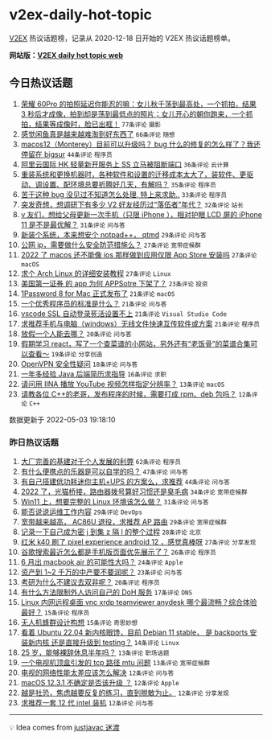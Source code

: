 # v2ex-daily-hot-topic

[V2EX](https://www.v2ex.com/) 热议话题榜，记录从 2020-12-18 日开始的 V2EX 热议话题榜单。

**网站版：[V2EX daily hot topic web](https://boojack.github.io/v2ex-daily-hot-topic-web/)**

## 今日热议话题

<!-- TODAY BEGIN -->

1. [荣耀 60Pro 的拍照延迟你能忍的嘛：女儿秋千荡到最高处，一个抓拍，结果 3 秒后才成像，拍到却是荡到最低点的照片；女儿开心的朝你跑来，一个抓拍，结果等成像时，脸已出框！](https://www.v2ex.com/t/850593) `77条评论` `摄影`
1. [感觉闲鱼真是越来越难淘到好东西了](https://www.v2ex.com/t/850590) `66条评论` `随想`
1. [macos12（Monterey）目前可以升级吗？ bug 什么的修复的怎么样了？我还停留在 bigsur](https://www.v2ex.com/t/850584) `44条评论` `程序员`
1. [阿里云国际 HK 轻量新开服务上 SS 立马被阻断端口](https://www.v2ex.com/t/850663) `36条评论` `云计算`
1. [重装系统和更换机器时，各种软件和设置的迁移成本太大了，装软件、更驱动、调设置、配环境总要折腾好几天，有解吗？](https://www.v2ex.com/t/850659) `35条评论` `程序员`
1. [苦于这种 bug 没见过不知道怎么处理, 特上来求助..](https://www.v2ex.com/t/850619) `33条评论` `程序员`
1. [突发奇想，想调研下有多少 V2 好友经历过“落伍者”年代？](https://www.v2ex.com/t/850635) `32条评论` `站长`
1. [v 友们，想给父母更新一次手机（只限 iPhone ），相对护眼 LCD 屏的 iPhone 11 是不是最优解？](https://www.v2ex.com/t/850664) `31条评论` `问与答`
1. [新装个系统，本来想安个 notpad++， qtmd](https://www.v2ex.com/t/850657) `29条评论` `问与答`
1. [公网 ip，需要做什么安全防范措施么？](https://www.v2ex.com/t/850616) `27条评论` `宽带症候群`
1. [2022 了 macos 还不能像 ios 那样做到应用仅限 App Store 安装吗](https://www.v2ex.com/t/850676) `27条评论` `macOS`
1. [求个 Arch Linux 的详细安装教程](https://www.v2ex.com/t/850666) `27条评论` `Linux`
1. [美国第一证券 的 app 为何 APPSotre 下架了？](https://www.v2ex.com/t/850588) `23条评论` `投资`
1. [1Password 8 for Mac 正式发布了](https://www.v2ex.com/t/850700) `21条评论` `macOS`
1. [一个优秀程序员的标准是什么？](https://www.v2ex.com/t/850683) `21条评论` `问与答`
1. [vscode SSL 自动登录死活设置不上](https://www.v2ex.com/t/850638) `21条评论` `Visual Studio Code`
1. [求推荐手机与电脑（windows）无线文件快速互传软件或方案](https://www.v2ex.com/t/850625) `21条评论` `程序员`
1. [放假一个人能去哪？](https://www.v2ex.com/t/850640) `20条评论` `问与答`
1. [假期学习 react，写了一个查菜谱的小网站，另外还有“老饭骨”的菜谱合集可以查看～](https://www.v2ex.com/t/850677) `19条评论` `分享创造`
1. [OpenVPN 安全性疑问](https://www.v2ex.com/t/850674) `18条评论` `问与答`
1. [一年多经验 Java 后端简历求指导](https://www.v2ex.com/t/850682) `16条评论` `求职`
1. [请问用 IINA 播放 YouTube 视频怎样指定分辨率？](https://www.v2ex.com/t/850594) `13条评论` `macOS`
1. [请教各位 C++的老哥，发布程序的时候，需要打成 rpm、deb 包吗？](https://www.v2ex.com/t/850661) `12条评论` `C++`

数据更新于 2022-05-03 19:18:10

<!-- TODAY END -->

### 昨日热议话题

<!-- YESTERDAY BEGIN -->

1. [大厂完善的基建对于个人发展的利弊](https://www.v2ex.com/t/850515) `62条评论` `程序员`
1. [有什么便携点的乐器是可以自学的吗？](https://www.v2ex.com/t/850472) `47条评论` `问与答`
1. [有自己搭建低功耗迷你主机+UPS 的方案么，求推荐](https://www.v2ex.com/t/850467) `44条评论` `问与答`
1. [2022 了，光猫桥接，路由器拨号算好习惯还是臭毛病](https://www.v2ex.com/t/850519) `34条评论` `宽带症候群`
1. [Win11 上，想要完整的 Linux 环境该怎么做？](https://www.v2ex.com/t/850464) `31条评论` `问与答`
1. [能否说说运维工作内容](https://www.v2ex.com/t/850507) `29条评论` `DevOps`
1. [宽带越来越高， AC86U 退役，求推荐 AP 路由](https://www.v2ex.com/t/850514) `29条评论` `宽带症候群`
1. [记录一下自己成为密 j 到集 z 隔 l 的整个过程](https://www.v2ex.com/t/850478) `28条评论` `北京`
1. [红米 k40 刷了 pixel experience android 12 ，感觉真棒呀](https://www.v2ex.com/t/850511) `27条评论` `分享发现`
1. [谷歌搜索最近怎么都是手机版页面优先展示了？](https://www.v2ex.com/t/850476) `26条评论` `程序员`
1. [6 月出 macbook air 的可能性大吗？](https://www.v2ex.com/t/850460) `24条评论` `Apple`
1. [资产到 1~2 千万的中产要不要润呢？](https://www.v2ex.com/t/850477) `23条评论` `问与答`
1. [考研为什么不建议去双非呢？](https://www.v2ex.com/t/850540) `20条评论` `程序员`
1. [有什么方法限制外人访问自己的 DoH 服务](https://www.v2ex.com/t/850493) `17条评论` `DNS`
1. [Linux 内网远程桌面 vnc xrdp teamviewer anydesk 哪个最流畅？综合体验最好？](https://www.v2ex.com/t/850475) `15条评论` `程序员`
1. [无人机蜂群设计构想](https://www.v2ex.com/t/850468) `15条评论` `奇思妙想`
1. [看着 Ubuntu 22.04 新内核眼馋，目前 Debian 11 stable， 是 backports 安装新内核 还是直接升级到 testing？](https://www.v2ex.com/t/850563) `14条评论` `Linux`
1. [25 岁，能够裸辞休息半年吗？](https://www.v2ex.com/t/850577) `13条评论` `职场话题`
1. [一个电视机顶盒引发的 tcp 路径 mtu 问题](https://www.v2ex.com/t/850496) `13条评论` `宽带症候群`
1. [电视的网络性能太差应该怎么解决](https://www.v2ex.com/t/850571) `12条评论` `问与答`
1. [macOS 12.3.1 不确定是否该升级 ？](https://www.v2ex.com/t/850536) `12条评论` `Apple`
1. [越是社恐，焦虑越要反复的练习，直到脱敏为止。](https://www.v2ex.com/t/850504) `12条评论` `分享发现`
1. [求推荐一套 12 代 intel 装机](https://www.v2ex.com/t/850492) `12条评论` `问与答`

<!-- YESTERDAY END -->

---

💡 Idea comes from [justjavac 迷渡](https://github.com/justjavac/)
